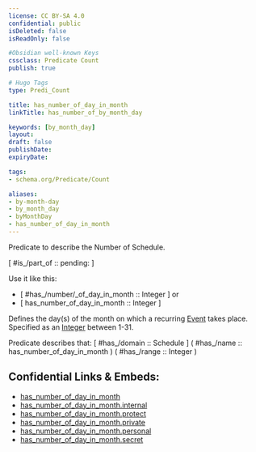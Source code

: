 ```yaml
---
license: CC BY-SA 4.0
confidential: public
isDeleted: false
isReadOnly: false

#Obsidian well-known Keys
cssclass: Predicate Count
publish: true

# Hugo Tags
type: Predi_Count

title: has_number_of_day_in_month
linkTitle: has_number_of_by_month_day

keywords: [by_month_day]
layout: 
draft: false
publishDate:
expiryDate: 

tags:
- schema.org/Predicate/Count

aliases:
- by-month-day
- by_month_day
- byMonthDay
- has_number_of_day_in_month
---
```


Predicate to describe the Number of Schedule.

[ #is_/part_of :: pending: ]

Use it like this: 
- [ #has_/number/_of_day_in_month :: Integer ] or 
- [ has_number_of_day_in_month :: Integer ] 

Defines the day(s) of the month on which a recurring <a class="localLink" href="/Event">Event</a> takes place. Specified as an <a class="localLink" href="/Integer">Integer</a> between 1-31.

Predicate describes that: 
[ #has_/domain  :: Schedule ]
( #has_/name :: has_number_of_day_in_month )
( #has_/range :: Integer )



## Confidential Links & Embeds: 
- [has_number_of_day_in_month](../../../../_public/schema.org/Predicate/Counts/has_number_of_day_in_month.md) 
- [has_number_of_day_in_month.internal](../../../../_internal/schema.org/Predicate/Counts/has_number_of_day_in_month.internal.md) 
- [has_number_of_day_in_month.protect](../../../../_protect/schema.org/Predicate/Counts/has_number_of_day_in_month.protect.md) 
- [has_number_of_day_in_month.private](../../../../_private/schema.org/Predicate/Counts/has_number_of_day_in_month.private.md) 
- [has_number_of_day_in_month.personal](../../../../_personal/schema.org/Predicate/Counts/has_number_of_day_in_month.personal.md) 
- [has_number_of_day_in_month.secret](../../../../_secret/schema.org/Predicate/Counts/has_number_of_day_in_month.secret.md) 
